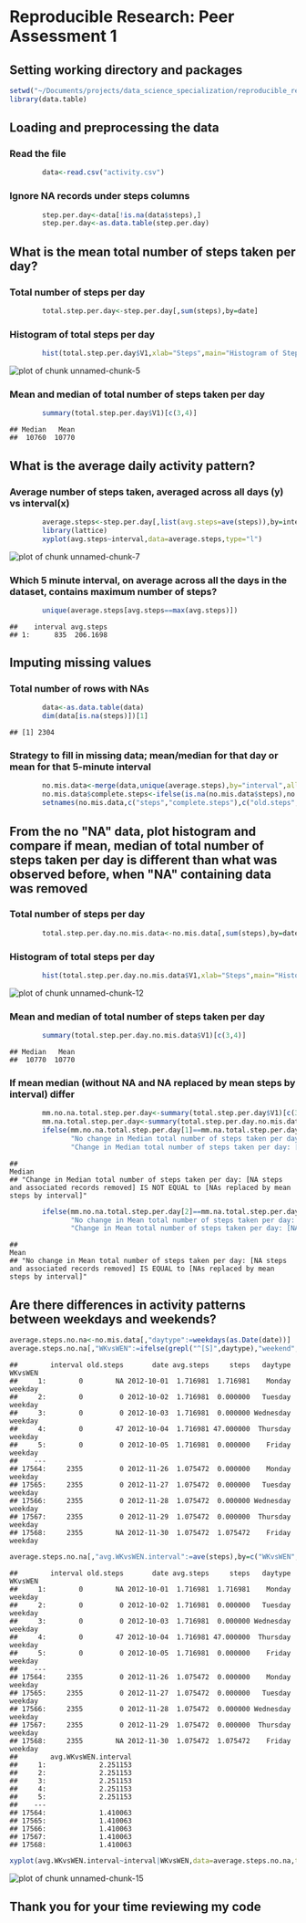 Reproducible Research: Peer Assessment 1
========================================================

## Setting working directory and packages

```r
setwd("~/Documents/projects/data_science_specialization/reproducible_research/")
library(data.table)
```

## Loading and preprocessing the data
### Read the file

```r
        data<-read.csv("activity.csv")
```
### Ignore NA records under steps columns

```r
        step.per.day<-data[!is.na(data$steps),]
        step.per.day<-as.data.table(step.per.day)
```

## What is the mean total number of steps taken per day?
### Total number of steps per day

```r
        total.step.per.day<-step.per.day[,sum(steps),by=date]
```
### Histogram of total steps per day

```r
        hist(total.step.per.day$V1,xlab="Steps",main="Histogram of Steps per day")
```

![plot of chunk unnamed-chunk-5](figure/unnamed-chunk-5-1.png) 
### Mean and median of total number of steps taken per day

```r
        summary(total.step.per.day$V1)[c(3,4)]        
```

```
## Median   Mean 
##  10760  10770
```

## What is the average daily activity pattern?
### Average number of steps taken, averaged across all days (y) vs interval(x)

```r
        average.steps<-step.per.day[,list(avg.steps=ave(steps)),by=interval]
        library(lattice)
        xyplot(avg.steps~interval,data=average.steps,type="l")
```

![plot of chunk unnamed-chunk-7](figure/unnamed-chunk-7-1.png) 
### Which 5 minute interval, on average across all the days in the dataset, contains maximum number of steps?

```r
        unique(average.steps[avg.steps==max(avg.steps)])
```

```
##    interval avg.steps
## 1:      835  206.1698
```

## Imputing missing values
### Total number of rows with NAs

```r
        data<-as.data.table(data)
        dim(data[is.na(steps)])[1]
```

```
## [1] 2304
```
### Strategy to fill in missing data; mean/median for that day or mean for that 5-minute interval

```r
        no.mis.data<-merge(data,unique(average.steps),by="interval",all.x=T)
        no.mis.data$complete.steps<-ifelse(is.na(no.mis.data$steps),no.mis.data$avg.steps,no.mis.data$steps)
        setnames(no.mis.data,c("steps","complete.steps"),c("old.steps","steps"))        
```
       
## From the no "NA" data, plot histogram and compare if mean, median of total number of steps taken per day is different than what was observed before, when "NA" containing data was removed
### Total number of steps per day

```r
        total.step.per.day.no.mis.data<-no.mis.data[,sum(steps),by=date]
```
### Histogram of total steps per day

```r
        hist(total.step.per.day.no.mis.data$V1,xlab="Steps",main="Histogram of Steps per day; NAs replaced with mean/interval")
```

![plot of chunk unnamed-chunk-12](figure/unnamed-chunk-12-1.png) 
### Mean and median of total number of steps taken per day

```r
        summary(total.step.per.day.no.mis.data$V1)[c(3,4)]
```

```
## Median   Mean 
##  10770  10770
```
### If mean median (without NA and NA replaced by mean steps by interval) differ 

```r
        mm.no.na.total.step.per.day<-summary(total.step.per.day$V1)[c(3,4)]
        mm.na.total.step.per.day<-summary(total.step.per.day.no.mis.data$V1)[c(3,4)]
        ifelse(mm.no.na.total.step.per.day[1]==mm.na.total.step.per.day[1],
               "No change in Median total number of steps taken per day: [NA steps and associated records removed] IS EQUAL to [NAs replaced by mean steps by interval]",
               "Change in Median total number of steps taken per day: [NA steps and associated records removed] IS NOT EQUAL to [NAs replaced by mean steps by interval]")
```

```
##                                                                                                                                                     Median 
## "Change in Median total number of steps taken per day: [NA steps and associated records removed] IS NOT EQUAL to [NAs replaced by mean steps by interval]"
```

```r
        ifelse(mm.no.na.total.step.per.day[2]==mm.na.total.step.per.day[2],
               "No change in Mean total number of steps taken per day: [NA steps and associated records removed] IS EQUAL to [NAs replaced by mean steps by interval]",
               "Change in Mean total number of steps taken per day: [NA steps and associated records removed] IS NOT EQUAL to [NAs replaced by mean steps by interval]")
```

```
##                                                                                                                                                    Mean 
## "No change in Mean total number of steps taken per day: [NA steps and associated records removed] IS EQUAL to [NAs replaced by mean steps by interval]"
```

## Are there differences in activity patterns between weekdays and weekends?

```r
average.steps.no.na<-no.mis.data[,"daytype":=weekdays(as.Date(date))]
average.steps.no.na[,"WKvsWEN":=ifelse(grepl("^[S]",daytype),"weekend","weekday")]
```

```
##        interval old.steps       date avg.steps     steps   daytype WKvsWEN
##     1:        0        NA 2012-10-01  1.716981  1.716981    Monday weekday
##     2:        0         0 2012-10-02  1.716981  0.000000   Tuesday weekday
##     3:        0         0 2012-10-03  1.716981  0.000000 Wednesday weekday
##     4:        0        47 2012-10-04  1.716981 47.000000  Thursday weekday
##     5:        0         0 2012-10-05  1.716981  0.000000    Friday weekday
##    ---                                                                    
## 17564:     2355         0 2012-11-26  1.075472  0.000000    Monday weekday
## 17565:     2355         0 2012-11-27  1.075472  0.000000   Tuesday weekday
## 17566:     2355         0 2012-11-28  1.075472  0.000000 Wednesday weekday
## 17567:     2355         0 2012-11-29  1.075472  0.000000  Thursday weekday
## 17568:     2355        NA 2012-11-30  1.075472  1.075472    Friday weekday
```

```r
average.steps.no.na[,"avg.WKvsWEN.interval":=ave(steps),by=c("WKvsWEN","interval")]
```

```
##        interval old.steps       date avg.steps     steps   daytype WKvsWEN
##     1:        0        NA 2012-10-01  1.716981  1.716981    Monday weekday
##     2:        0         0 2012-10-02  1.716981  0.000000   Tuesday weekday
##     3:        0         0 2012-10-03  1.716981  0.000000 Wednesday weekday
##     4:        0        47 2012-10-04  1.716981 47.000000  Thursday weekday
##     5:        0         0 2012-10-05  1.716981  0.000000    Friday weekday
##    ---                                                                    
## 17564:     2355         0 2012-11-26  1.075472  0.000000    Monday weekday
## 17565:     2355         0 2012-11-27  1.075472  0.000000   Tuesday weekday
## 17566:     2355         0 2012-11-28  1.075472  0.000000 Wednesday weekday
## 17567:     2355         0 2012-11-29  1.075472  0.000000  Thursday weekday
## 17568:     2355        NA 2012-11-30  1.075472  1.075472    Friday weekday
##        avg.WKvsWEN.interval
##     1:             2.251153
##     2:             2.251153
##     3:             2.251153
##     4:             2.251153
##     5:             2.251153
##    ---                     
## 17564:             1.410063
## 17565:             1.410063
## 17566:             1.410063
## 17567:             1.410063
## 17568:             1.410063
```

```r
xyplot(avg.WKvsWEN.interval~interval|WKvsWEN,data=average.steps.no.na,type="l",main="Avg. number of steps: by(WKd vs WKend + interval)",ylab="Avg. number of steps")
```

![plot of chunk unnamed-chunk-15](figure/unnamed-chunk-15-1.png) 
## Thank you for your time reviewing my code
